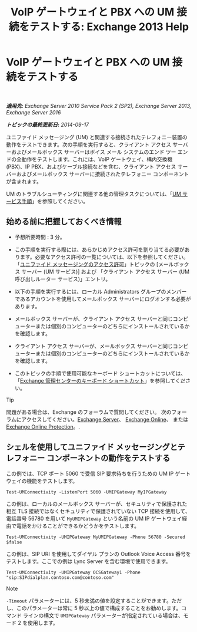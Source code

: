 ﻿---
title: 'VoIP ゲートウェイと PBX への UM 接続をテストする: Exchange 2013 Help'
TOCTitle: VoIP ゲートウェイと PBX への UM 接続をテストする
ms:assetid: 2aca8631-a99a-4e29-aff0-e462385f03b2
ms:mtpsurl: https://technet.microsoft.com/ja-jp/library/Aa996906(v=EXCHG.150)
ms:contentKeyID: 56270038
ms.date: 04/24/2018
mtps_version: v=EXCHG.150
ms.translationtype: HT
---

# VoIP ゲートウェイと PBX への UM 接続をテストする

 

_**適用先:** Exchange Server 2010 Service Pack 2 (SP2), Exchange Server 2013, Exchange Server 2016_

_**トピックの最終更新日:** 2014-09-17_

ユニファイド メッセージング (UM) と関連する接続されたテレフォニー装置の動作をテストできます。次の手順を実行すると、クライアント アクセス サーバーおよびメールボックス サーバーはボイス メール システムのエンド ツー エンドの全動作をテストします。これには、VoIP ゲートウェイ、構内交換機 (PBX)、IP PBX、およびケーブル接続などを含む、クライアント アクセス サーバーおよびメールボックス サーバーに接続されたテレフォニー コンポーネントが含まれます。

UM のトラブルシューティングに関連する他の管理タスクについては、「[UM サービス手順](um-services-procedures-exchange-2013-help.md)」を参照してください。

## 始める前に把握しておくべき情報

  - 予想所要時間 : 3 分。

  - この手順を実行する際には、あらかじめアクセス許可を割り当てる必要があります。必要なアクセス許可の一覧については、以下を参照してください。「[ユニファイド メッセージングのアクセス許可](unified-messaging-permissions-exchange-2013-help.md)」トピックの \[メールボックス サーバー (UM サービス)\] および 「クライアント アクセス サーバー (UM 呼び出しルーター サービス)」エントリ。

  - 以下の手順を実行するには、ローカル Administrators グループのメンバーであるアカウントを使用してメールボックス サーバーにログオンする必要があります。

  - メールボックス サーバーが、クライアント アクセス サーバーと同じコンピューターまたは個別のコンピューターのどちらにインストールされているかを確認します。

  - クライアント アクセス サーバーが、メールボックス サーバーと同じコンピューターまたは個別のコンピューターのどちらにインストールされているかを確認します。

  - このトピックの手順で使用可能なキーボード ショートカットについては、「[Exchange 管理センターのキーボード ショートカット](keyboard-shortcuts-in-the-exchange-admin-center-exchange-online-protection-help.md)」を参照してください。


> [!TIP]
> 問題がある場合は、Exchange のフォーラムで質問してください。 次のフォーラムにアクセスしてください。<A href="https://go.microsoft.com/fwlink/p/?linkid=60612">Exchange Server</A>、 <A href="https://go.microsoft.com/fwlink/p/?linkid=267542">Exchange Online</A>、 または <A href="https://go.microsoft.com/fwlink/p/?linkid=285351">Exchange Online Protection</A>。.



## シェルを使用してユニファイド メッセージングとテレフォニー コンポーネントの動作をテストする

この例では、TCP ポート 5060 で受信 SIP 要求待ちを行うための UM IP ゲートウェイの機能をテストします。

    Test-UMConnectivity -ListenPort 5060 -UMIPGateway MyIPGateway

この例は、ローカルのメールボックス サーバーが、セキュリティで保護された相互 TLS 接続ではなくセキュリティで保護されていない TCP 接続を使用して、電話番号 56780 を用いて `MyUMIPGateway` という名前の UM IP ゲートウェイ経由で電話をかけることができるかどうかをテストします。

    Test-UMConnectivity -UMIPGateway MyUMIPGateway -Phone 56780 -Secured $false

この例は、SIP URI を使用してダイヤル プランの Outlook Voice Access 番号をテストします。ここでの例は Lync Server を含む環境で使用できます。

    Test-UMConnectivity -UMIPGateway OCSGateway1 -Phone "sip:SIPdialplan.contoso.com@contoso.com"


> [!NOTE]
> <CODE>-Timeout</CODE> パラメーターには、5 秒未満の値を設定することができます。ただし、このパラメーターは常に 5 秒以上の値で構成することをお勧めします。コマンド ラインの構文で <CODE>&shy;UMIPGateway</CODE> パラメーターが指定されている場合は、モード 2 を使用します。


